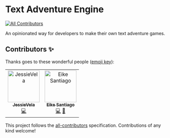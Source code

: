 # Text Adventure Engine
[![All Contributors](https://img.shields.io/badge/all_contributors-2-orange.svg?style=flat-square)](#contributors)

An opinionated way for developers to make their own text adventure games.

## Contributors ✨

Thanks goes to these wonderful people ([emoji key](https://allcontributors.org/docs/en/emoji-key)):

<!-- ALL-CONTRIBUTORS-LIST:START - Do not remove or modify this section -->
<!-- prettier-ignore -->
<table>
  <tr>
    <td align="center"><a href="https://github.com/JessieVela"><img src="https://avatars2.githubusercontent.com/u/33134794?v=4" width="100px;" alt="JessieVela"/><br /><sub><b>JessieVela</b></sub></a><br /><a href="https://github.com/Dev-Osmium/text-adventure-engine/commits?author=JessieVela" title="Code">💻</a></td>
    <td align="center"><a href="https://github.com/EikeSan"><img src="https://avatars1.githubusercontent.com/u/13926450?v=4" width="100px;" alt="Eike Santiago"/><br /><sub><b>Eike Santiago</b></sub></a><br /><a href="https://github.com/Dev-Osmium/text-adventure-engine/commits?author=EikeSan" title="Code">💻</a> <a href="https://github.com/Dev-Osmium/text-adventure-engine/commits?author=EikeSan" title="Documentation">📖</a></td>
  </tr>
</table>

<!-- ALL-CONTRIBUTORS-LIST:END -->

This project follows the [all-contributors](https://github.com/all-contributors/all-contributors) specification. Contributions of any kind welcome!